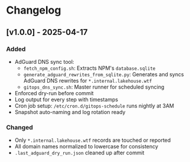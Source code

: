 # Changelog

## [v1.0.0] - 2025-04-17
### Added
- AdGuard DNS sync tool:
  - `fetch_npm_config.sh`: Extracts NPM's `database.sqlite`
  - `generate_adguard_rewrites_from_sqlite.py`: Generates and syncs AdGuard DNS rewrites for `*.internal.lakehouse.wtf`
  - `gitops_dns_sync.sh`: Master runner for scheduled syncing
- Enforced dry-run before commit
- Log output for every step with timestamps
- Cron job setup: `/etc/cron.d/gitops-schedule` runs nightly at 3AM
- Snapshot auto-naming and log rotation ready

### Changed
- Only `*.internal.lakehouse.wtf` records are touched or reported
- All domain names normalized to lowercase for consistency
- `.last_adguard_dry_run.json` cleaned up after commit
